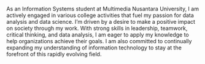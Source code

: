 As an Information Systems student at Multimedia Nusantara University, I am actively engaged in various college activities that fuel my passion for data analysis and data science. I’m driven by a desire to make a positive impact on society through my work. With strong skills in leadership, teamwork, critical thinking, and data analysis, I am eager to apply my knowledge to help organizations achieve their goals. I am also committed to continually expanding my understanding of information technology to stay at the forefront of this rapidly evolving field.

<!---
NathanVilbert/NathanVilbert is a ✨ special ✨ repository because its `README.md` (this file) appears on your GitHub profile.
You can click the Preview link to take a look at your changes.
--->
